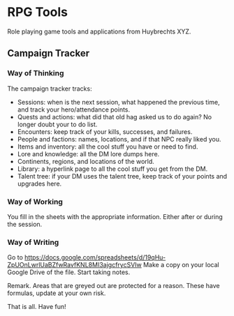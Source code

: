 # RPG Tools
Role playing game tools and applications from Huybrechts XYZ.

## Campaign Tracker
### Way of Thinking
The campaign tracker tracks:
- Sessions: when is the next session, what happened the previous time, and track your hero/attendance points.
- Quests and actions: what did that old hag asked us to do again? No longer doubt your to do list.
- Encounters: keep track of your kills, successes, and failures.
- People and factions: names, locations, and if that NPC really liked you.
- Items and inventory: all the cool stuff you have or need to find.
- Lore and knowledge: all the DM lore dumps here.
- Continents, regions, and locations of the world.
- Library: a hyperlink page to all the cool stuff you get from the DM.
- Talent tree: if your DM uses the talent tree, keep track of your points and upgrades here.

### Way of Working
You fill in the sheets with the appropriate information.
Either after or during the session.

### Way of Writing
Go to https://docs.google.com/spreadsheets/d/19qHu-ZpUOnLwrlUaBZfwRavfKNL8MI3ajgcfrycSVIw
Make a copy on your local Google Drive of the file. 
Start taking notes.

Remark.
Areas that are greyed out are protected for a reason. These have formulas, update at your own risk.

That is all. Have fun!
